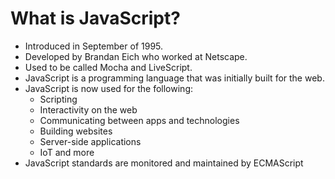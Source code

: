 # What is JavaScript?

- Introduced in September of 1995.
- Developed by Brandan Eich who worked at Netscape.
- Used to be called Mocha and LiveScript.
- JavaScript is a programming language that was initially built for the web.
- JavaScript is now used for the following:
  - Scripting
  - Interactivity on the web
  - Communicating between apps and technologies
  - Building websites
  - Server-side applications
  - IoT and more
- JavaScript standards are monitored and maintained by ECMAScript
